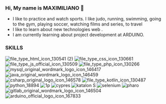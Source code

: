### Hi, My name is MAXIMILIANO 👋
- I like to practice and watch sports. I like judo, running, swimming, going to the gym, playing soccer, watching films and series, to travel
- I like to learn about new technologies web .
- I am currently learning about project development at ARDUINO.

### SKILLS

![file_type_html_icon_130541 (2)](https://user-images.githubusercontent.com/17895688/114609269-fe35a500-9c74-11eb-82fc-9e66104de4b7.png) <!--,--> ![file_type_css_icon_130661](https://user-images.githubusercontent.com/17895688/114609401-258c7200-9c75-11eb-84b8-99353ca28ccd.png)<!--,-->![file_type_js_official_icon_130509](https://user-images.githubusercontent.com/17895688/114609514-45bc3100-9c75-11eb-8920-ddbbced65943.png) <!--,-->  ![file_type_php_icon_130266](https://user-images.githubusercontent.com/17895688/114612252-46a29200-9c78-11eb-862f-1f55b8838f0d.png)  <!--,-->![mysql_original_wordmark_logo_icon_146417](https://user-images.githubusercontent.com/17895688/114612718-d9dbc780-9c78-11eb-8841-75e1fb888899.png) <!--,--> ![java_original_wordmark_logo_icon_146459](https://user-images.githubusercontent.com/17895688/114612586-b31d9100-9c78-11eb-9ad5-9f8d0c8a5f10.png)  <!--,--> ![csharp_original_logo_icon_146578](https://user-images.githubusercontent.com/17895688/114612834-fd9f0d80-9c78-11eb-9562-44df7235a1d3.png) <!--,-->![file_type_kotlin_icon_130487](https://user-images.githubusercontent.com/17895688/114613354-96358d80-9c79-11eb-9f3c-a758644e5ed7.png)<!--,--> ![python_18894](https://user-images.githubusercontent.com/17895688/114613397-a9485d80-9c79-11eb-8751-618592fcfc50.png) <!--,--> ![1p](https://user-images.githubusercontent.com/17895688/114619508-0562b000-9c81-11eb-9aee-d9ae17d2c8ba.png) <!--,--> ![cypres](https://user-images.githubusercontent.com/17895688/114619511-0693dd00-9c81-11eb-9b89-3a429038e420.png) <!--,--> ![katalon S](https://user-images.githubusercontent.com/17895688/114619512-0693dd00-9c81-11eb-9ea4-01f1b4266db1.png) <!--,--> ![selenium](https://user-images.githubusercontent.com/17895688/114619514-072c7380-9c81-11eb-81e8-370f68e69c0c.png) <!--,--> ![pharo](https://user-images.githubusercontent.com/17895688/114622879-ee25c180-9c84-11eb-866b-050878abe3f4.png) <!--,-->  ![gitlab_original_wordmark_logo_icon_146504](https://user-images.githubusercontent.com/17895688/114634771-a8bfbf00-9c99-11eb-843a-7e87384c13f8.png) <!--,--> ![arduino_official_logo_icon_167833](https://user-images.githubusercontent.com/17895688/120084431-6e25b080-c0a6-11eb-8210-19530b9592b5.png)



<!--
**maximilianofni/maximilianofni** is a ✨ _special_ ✨ repository because its `README.md` (this file) appears on your GitHub profile.

Here are some ideas to get you started:

- 🔭 I’m currently working on ...
- 🌱 I’m currently learning ...
- 👯 I’m looking to collaborate on ...
- 🤔 I’m looking for help with ...
- 💬 Ask me about ...
- 📫 How to reach me: ...
- 😄 Pronouns: ...
- ⚡ Fun fact: ...
-->
